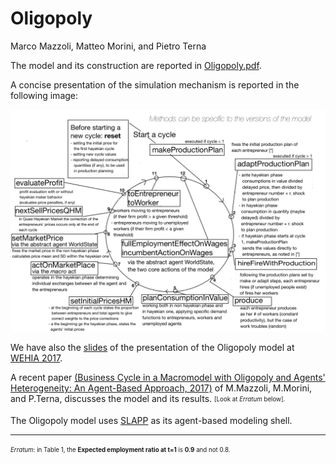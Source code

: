 # Oligopoly


Marco Mazzoli, Matteo Morini, and Pietro Terna

The model and its construction are reported in [Oligopoly.pdf](Oligopoly.pdf).

A  concise presentation of the simulation mechanism is reported in the following
image:

<img src="./OligopolyOutline.png" />

We have also the [slides](slides_of_a_presentazione_of_the_model.pdf) of the presentation of the Oligopoly model at [WEHIA 2017](http://www.wehia2017.com).

A recent paper [(Business Cycle in a Macromodel with Oligopoly and Agents' Heterogeneity: An Agent-Based Approach, 2017)](http://rdcu.be/tlE6) of M.Mazzoli, M.Morini, and P.Terna, discusses the model and its results. <sub><sup>[Look at *Erratum* below].<sub><sup>

The Oligopoly model uses [SLAPP](https://terna.github.io/SLAPP/) as its agent-based modeling shell.

______________________________________

<sub><sup>*Erratum*: in Table 1, the **Expected employment ratio at t=1** is **0.9** and not 0.8.<sub><sup>
